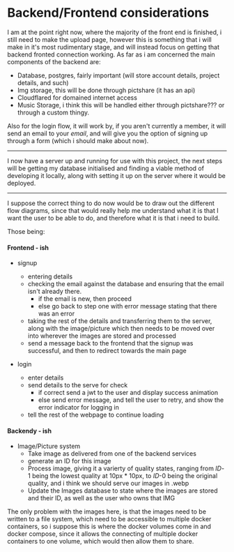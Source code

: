 # Backend/Frontend considerations

I am at the point right now, where the majority of the front end is finished, i still need to make the upload page, however this is something that i will make in it's most rudimentary stage, and will instead focus on getting that backend fronted connection working.
As far as i am concerned the main components of the backend are:
* Database, postgres, fairly important (will store account details, project details, and such)
* Img storage, this will be done through pictshare (it has an api)
* Cloudflared for domained internet access
* Music Storage, i think this will be handled either through pictshare??? or through a custom thingy.


Also for the login flow, it will work by, if you aren't currently a member, it will send an email to your *email*, and will give you the option of signing up through a form (which i should make about now).

---

I now have a server up and running for use with this project, the next steps will be getting my database initialised and finding a viable method of developing it locally, along with setting it up on the server where it would be deployed.

---

I suppose the correct thing to do now would be to draw out the different flow diagrams, since that would really help me understand what it is that I want the user to be able to do, and therefore what it is that i need to build.

Those being:

#### Frontend - ish
* signup
	* entering details
	* checking the email against the database and ensuring that the email isn't already there.
		* if the email is new, then proceed
		* else go back to step one with error message stating that there was an error
	* taking the rest of the details and transferring them to the server, along with the image/picture which then needs to be moved over into wherever the images are stored and processed
	* send a message back to the frontend that the signup was successful, and then to redirect towards the main page

* login
	* enter details
	* send details to the serve for check
		* if correct send a jwt to the user and display success animation
		* else send error message, and tell the user to retry, and show the error indicator for logging in
	* tell the rest of the webpage to continue loading


#### Backendy - ish
* Image/Picture system
	* Take image as delivered from one of the backend services
	* generate an ID for this image
	* Process image, giving it a varierty of quality states, ranging from *ID*-1 being the  lowest quality at 10px * 10px, to *ID*-0 being the original quality, and i think we should serve our images in .webp
	* Update the Images database to state where the images are stored and their ID, as well as the user who owns that IMG

The only problem with the images here, is that the images need to be written to a file system, which need to be accessible to multiple docker containers, so i suppose this is where the docker volumes come in and docker compose, since it allows the connecting of multiple docker containers to one volume, which would then allow them to share.

















